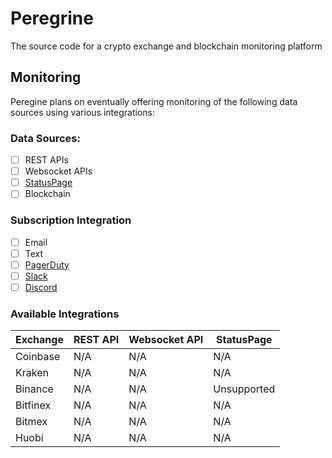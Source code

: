 # Peregrine
The source code for a crypto exchange and blockchain monitoring platform

## Monitoring
Peregine plans on eventually offering monitoring of the following data sources using various integrations:
### Data Sources:
- [ ] REST APIs
- [ ] Websocket APIs
- [ ] [StatusPage](https://www.atlassian.com/software/statuspage)
- [ ] Blockchain

### Subscription Integration
- [ ] Email
- [ ] Text
- [ ] [PagerDuty](https://www.pagerduty.com/)
- [ ] [Slack](https://slack.com/)
- [ ] [Discord](https://discord.com/)

### Available Integrations
Exchange      | REST API      | Websocket API | StatusPage
------------- | ------------- | ------------- | -------------
Coinbase      | N/A           | N/A           | N/A
Kraken        | N/A           | N/A           | N/A
Binance       | N/A           | N/A           | Unsupported
Bitfinex      | N/A           | N/A           | N/A
Bitmex        | N/A           | N/A           | N/A
Huobi         | N/A           | N/A           | N/A
